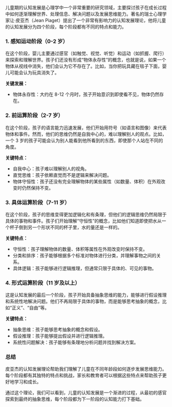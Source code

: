 儿童期的认知发展是心理学中一个非常重要的研究领域，主要探讨孩子在成长过程中如何逐渐理解世界、处理信息、解决问题以及发展思维能力。著名的瑞士心理学家让·皮亚杰（Jean Piaget）提出了一个非常有影响力的认知发展理论，他将儿童的认知发展分为四个阶段，每个阶段都有不同的特点和能力。

### 1. **感知运动阶段（0-2 岁）**

在这个阶段，婴儿主要通过感官（如触觉、视觉、听觉）和运动（如抓握、爬行）来探索和理解世界。孩子们还没有形成“物体永存性”的概念，也就是说，如果一个物体从视线中消失，他们会认为它不存在了。比如，当你把玩具藏在毯子下面，婴儿可能会认为玩具消失了。

**关键发展：**

- 物体永存性：大约在 8-12 个月时，孩子开始意识到即使看不见，物体仍然存在。

### 2. **前运算阶段（2-7 岁）**

在这个阶段，孩子的语言能力迅速发展，他们开始用符号（如语言和图像）来代表物体和事件。然而，他们的思维仍然是自我中心的，难以理解别人的观点。比如，一个 3 岁的孩子可能会认为别人能看到他所看到的东西，即使那个人站在不同的角度。

**关键特点：**

- 自我中心：孩子难以理解别人的视角。
- 直觉思维：孩子依赖直觉而不是逻辑来解决问题。
- 物体守恒性：孩子还没有完全理解物体的某些属性（如数量、体积）在外观改变时仍然保持不变。

### 3. **具体运算阶段（7-11 岁）**

在这个阶段，孩子的思维变得更加逻辑化和有条理，但他们的逻辑思维仍然局限于具体的事物和事件。孩子们开始理解“守恒性”的概念，比如他们知道即使把水从一个杯子倒到另一个形状不同的杯子里，水的量还是一样的。

**关键特点：**

- 守恒性：孩子理解物体的数量、体积等属性在外观改变时保持不变。
- 分类和排序：孩子能够根据多个标准对物体进行分类，并理解事物之间的关系。
- 具体逻辑：孩子能够进行逻辑推理，但通常只限于具体的、可见的事物。

### 4. **形式运算阶段（11 岁及以上）**

这是认知发展的最后一个阶段，孩子开始具备抽象思维的能力，能够进行假设推理和系统性地解决问题。他们不再局限于具体的事物，而是能够思考抽象的概念，比如“正义”、“自由”等。

**关键特点：**

- 抽象思维：孩子能够思考抽象的概念和假设。
- 假设推理：孩子能够提出假设并进行逻辑推理。
- 系统性问题解决：孩子能够有条理地分析问题并找到解决方案。

### 总结

皮亚杰的认知发展理论帮助我们理解了儿童在不同年龄段如何逐步发展思维能力。每个阶段都有其独特的特点和挑战，家长和教育者可以根据这些特点来帮助孩子更好地学习和成长。

通过这个理论，我们可以看到，儿童的认知发展是一个渐进的过程，从最初的感官探索到最终的抽象思维，每个阶段都为下一阶段的认知能力打下基础。
